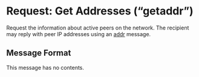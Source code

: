 # Request: Get Addresses (“getaddr”)

Request the information about active peers on the network.  The recipient may reply with peer IP addresses using an [addr](/protocol/network/messages/addr) message.

## Message Format
This message has no contents.